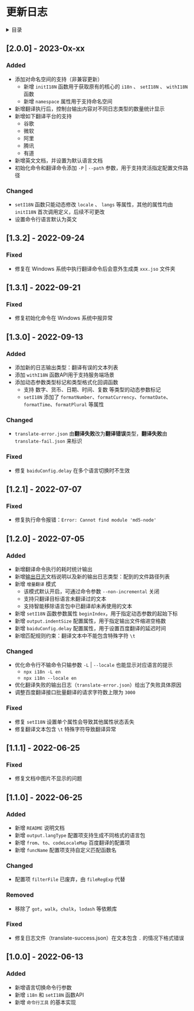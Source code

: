 
# 更新日志

<details >
  <summary>目录</summary>

  &emsp;&emsp;[[2.0.0] - 2023-0x-xx](#[200]---2023-0x-xx)<br/>
  &emsp;&emsp;&emsp;&emsp;[Added](#added)<br/>
  &emsp;&emsp;&emsp;&emsp;[Changed](#changed)<br/>
  &emsp;&emsp;[[1.3.2] - 2022-09-24](#[132]---2022-09-24)<br/>
  &emsp;&emsp;&emsp;&emsp;[Fixed](#fixed)<br/>
  &emsp;&emsp;[[1.3.1] - 2022-09-21](#[131]---2022-09-21)<br/>
  &emsp;&emsp;&emsp;&emsp;[Fixed](#fixed)<br/>
  &emsp;&emsp;[[1.3.0] - 2022-09-13](#[130]---2022-09-13)<br/>
  &emsp;&emsp;&emsp;&emsp;[Added](#added)<br/>
  &emsp;&emsp;&emsp;&emsp;[Changed](#changed)<br/>
  &emsp;&emsp;&emsp;&emsp;[Fixed](#fixed)<br/>
  &emsp;&emsp;[[1.2.1] - 2022-07-07](#[121]---2022-07-07)<br/>
  &emsp;&emsp;&emsp;&emsp;[Fixed](#fixed)<br/>
  &emsp;&emsp;[[1.2.0] - 2022-07-05](#[120]---2022-07-05)<br/>
  &emsp;&emsp;&emsp;&emsp;[Added](#added)<br/>
  &emsp;&emsp;&emsp;&emsp;[Changed](#changed)<br/>
  &emsp;&emsp;&emsp;&emsp;[Fixed](#fixed)<br/>
  &emsp;&emsp;[[1.1.1] - 2022-06-25](#[111]---2022-06-25)<br/>
  &emsp;&emsp;&emsp;&emsp;[Fixed](#fixed)<br/>
  &emsp;&emsp;[[1.1.0] - 2022-06-25](#[110]---2022-06-25)<br/>
  &emsp;&emsp;&emsp;&emsp;[Added](#added)<br/>
  &emsp;&emsp;&emsp;&emsp;[Changed](#changed)<br/>
  &emsp;&emsp;&emsp;&emsp;[Removed](#removed)<br/>
  &emsp;&emsp;&emsp;&emsp;[Fixed](#fixed)<br/>
  &emsp;&emsp;[[1.0.0] - 2022-06-13](#[100]---2022-06-13)<br/>
  &emsp;&emsp;&emsp;&emsp;[Added](#added)<br/>

</details>

## [2.0.0] - 2023-0x-xx

### Added

* 添加对命名空间的支持（非兼容更新）
   * 新增 `initI18N` 函数用于获取原有的核心的 `i18n` 、 `setI18N` 、 `withI18N` 函数
   * 新增 `namespace` 属性用于支持命名空间
* 新增翻译执行后，控制台输出内容对不同日志类型的数量统计显示
* 新增如下翻译平台的支持
   * 谷歌
   * 微软
   * 阿里
   * 腾讯
   * 有道
* 新增英文文档，并设置为默认语言文档
* 初始化命令和翻译命令添加 `-P` | `--path` 参数，用于支持灵活指定配置文件路径


### Changed

*  `setI18N` 函数只能动态修改 `locale` 、 `langs` 等属性，其他的属性均由 `initI18N` 首次调用定义，后续不可更改
* 设置命令行语言默认为英文


## [1.3.2] - 2022-09-24

### Fixed

* 修复在 Windows 系统中执行翻译命令后会意外生成类 `xxx.jso` 文件夹


## [1.3.1] - 2022-09-21

### Fixed

* 修复初始化命令在 Windows 系统中报异常


## [1.3.0] - 2022-09-13

### Added

* 添加新的日志输出类型：翻译有误的文本列表
* 添加 `withI18N` 函数API用于支持服务端场景
* 添加动态参数类型标记和类型格式化回调函数
   * 支持 数字、货币、日期、时间、复数 等类型的动态参数标记
   * `setI18N` 添加了 `formatNumber`、`formatCurrency`、`formatDate`、`formatTime`、`formatPlural` 等属性


### Changed

* `translate-error.json` 由**翻译失败**改为**翻译错误**类型，**翻译失败**由 `translate-fail.json` 来标识


### Fixed

* 修复 `baiduConfig.delay` 在多个语言切换时不生效


## [1.2.1] - 2022-07-07

### Fixed

* 修复执行命令报错：`Error: Cannot find module 'md5-node'`


## [1.2.0] - 2022-07-05

### Added

* 新增翻译命令执行的耗时统计输出
* 新增[输出日志](#输出日志)文档说明以及新的输出日志类型：配到的文件路径列表
* 新增 `增量翻译` 模式
   * 该模式默认开启，可通过命令参数 `--non-incremental` 关闭
   * 支持只翻译目标语言未翻译过的文本
   * 支持智能移除语言包中已翻译却未再使用的文本
* 新增 `setI18N` 函数参数属性 `beginIndex`，用于指定动态参数的起始下标
* 新增 `output.indentSize` 配置属性，用于指定输出文件缩进空格数
* 新增 `baiduConfig.delay` 配置属性，用于设置百度翻译的延迟时间
* 新增匹配规则约束：翻译文本中不能包含特殊字符 `\t`


### Changed

* 优化命令行不输命令只输参数 `-L` | `--locale` 也能显示对应语言的提示
   * `npx i18n -L en`
   * `npx i18n --locale en`
* 优化翻译失败的输出日志（`translate-error.json`）给出了失败具体原因
* 调整百度翻译接口批量翻译的请求字符数上限为 `3000`


### Fixed

* 修复 `setI18N` 设置单个属性会导致其他属性状态丢失
* 修复翻译文本包含 `\t` 特殊字符导致翻译异常


## [1.1.1] - 2022-06-25

### Fixed

* 修复文档中图片不显示的问题


## [1.1.0] - 2022-06-25

### Added

* 新增 `README` 说明文档
* 新增 `output.langType` 配置项支持生成不同格式的语言包
* 新增 `from`、`to`、`codeLocaleMap` 百度翻译的配置项
* 新增 `funcName` 配置项支持自定义匹配函数名


### Changed

* 配置项 `filterFile` 已废弃，由 `fileRegExp` 代替


### Removed

* 移除了 `got`，`walk`，`chalk`，`lodash` 等依赖库


### Fixed

* 修复日志文件（translate-success.json）在文本包含 `.` 的情况下格式错误


## [1.0.0] - 2022-06-13

### Added

* 新增语言切换命令行参数
* 新增 `i18n` 和 `setI18N` 函数API
* 新增 `命令行工具` 的基本实现

